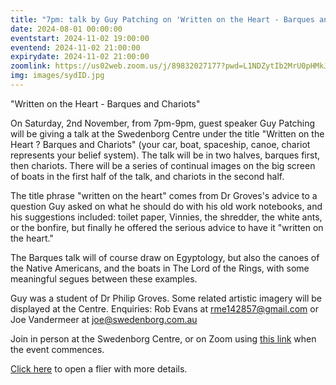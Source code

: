 ```yaml
---
title: "7pm: talk by Guy Patching on 'Written on the Heart - Barques and Chariots'"
date: 2024-08-01 00:00:00
eventstart: 2024-11-02 19:00:00
eventend: 2024-11-02 21:00:00
expirydate: 2024-11-02 21:00:00
zoomlink: https://us02web.zoom.us/j/89832027177?pwd=L1NDZytIb2MrU0pHMkJ4SVJBdG5EQT09
img: images/sydID.jpg
---
```


"Written on the Heart - Barques and Chariots"

On Saturday, 2nd November, from 7pm-9pm, guest speaker Guy Patching will be giving a talk at the Swedenborg Centre under the title "Written on the Heart ? Barques and Chariots" (your car, boat, spaceship, canoe, chariot represents your belief system). The talk will be in two halves, barques first, then chariots. There will be a series of continual images on the big screen of boats in the first half of the talk, and chariots in the second half.

The title phrase "written on the heart" comes from Dr Groves's advice to a question Guy asked on what he should do with his old work notebooks, and his suggestions included: toilet paper, Vinnies, the shredder, the white ants, or the bonfire, but finally he offered the serious advice to have it "written on the heart."

The Barques talk will of course draw on Egyptology, but also the canoes of the Native Americans, and the boats in The Lord of the Rings, with some meaningful segues between these examples.

Guy was a student of Dr Philip Groves. Some related artistic imagery will be displayed at the Centre. Enquiries: Rob Evans at [rme142857@gmail.com](mailto:rme142857@gmail.com) or Joe Vandermeer at [joe@swedenborg.com.au](mailto:joe@swedenborg.com.au)

Join in person at the Swedenborg Centre, or on Zoom using [this link](https://us02web.zoom.us/j/89832027177?pwd=L1NDZytIb2MrU0pHMkJ4SVJBdG5EQT09) when the event commences.  

[Click here](https://static.swedenborg.com.au/pdf/fliers/syd20241102.pdf) to open a flier with more details.